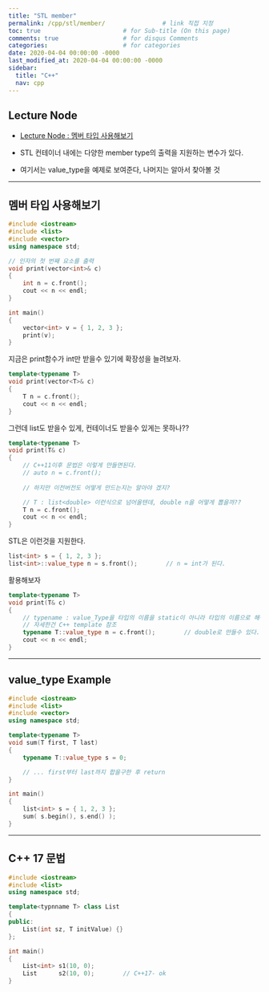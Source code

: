 ```yaml
---
title: "STL member"
permalink: /cpp/stl/member/                # link 직접 지정
toc: true                       # for Sub-title (On this page)
comments: true                  # for disqus Comments
categories:                     # for categories
date: 2020-04-04 00:00:00 -0000
last_modified_at: 2020-04-04 00:00:00 -0000
sidebar:
  title: "C++"
  nav: cpp
---
```


## Lecture Node

* [Lecture Node : 멤버 타입 사용해보기](https://ideone.com/pBOYrR)

* STL 컨테이너 내에는 다양한 member type의 출력을 지원하는 변수가 있다.
* 여기서는 value_type을 예제로 보여준다, 나머지는 알아서 찾아볼 것

---

## 멤버 타입 사용해보기

```cpp
#include <iostream>
#include <list>
#include <vector>
using namespace std;

// 인자의 첫 번째 요소를 출력
void print(vector<int>& c)
{
    int n = c.front();
    cout << n << endl;
}

int main()
{
    vector<int> v = { 1, 2, 3 };
    print(v);
}
```

지금은 print함수가 int만 받을수 있기에 확장성을 늘려보자.

```cpp
template<typename T>
void print(vector<T>& c)
{
    T n = c.front();
    cout << n << endl;
}
```

그런데 list도 받을수 있게, 컨테이너도 받을수 있게는 못하나??

```cpp
template<typename T>
void print(T& c)
{
    // C++11이후 문법은 이렇게 만들면된다.
    // auto n = c.front();
    
    // 하지만 이전버전도 어떻게 만드는지는 알아야 겠지?

    // T : list<double> 이런식으로 넘어올텐데, double n을 어떻게 뽑을까??
    T n = c.front();
    cout << n << endl;
}
```

STL은 이런것을 지원한다.

```cpp
list<int> s = { 1, 2, 3 };
list<int>::value_type n = s.front();        // n = int가 된다.
```

활용해보자

```cpp
template<typename T>
void print(T& c)
{
    // typename : value_Type을 타입의 이름을 static이 아니라 타입의 이름으로 해석해 달라는 뜻..
    // 자세한건 C++ template 참조
    typename T::value_type n = c.front();        // double로 만들수 있다.
    cout << n << endl;
}
```

---

## value_type Example

```cpp
#include <iostream>
#include <list>
#include <vector>
using namespace std;

template<typename T>
void sum(T first, T last)
{
    typename T::value_type s = 0;

    // ... first부터 last까지 합을구한 후 return
}

int main()
{
    list<int> s = { 1, 2, 3 };
    sum( s.begin(), s.end() );
}
```

---

## C++ 17 문법

```cpp
#include <iostream>
#include <list>
using namespace std;

template<typnname T> class List
{
public:
    List(int sz, T initValue) {}
};

int main()
{
    List<int> s1(10, 0);
    List      s2(10, 0);        // C++17- ok
}
```